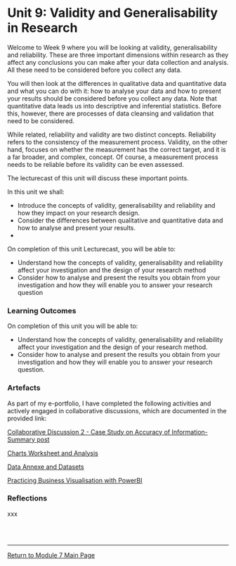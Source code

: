 # Unit 9: Validity and Generalisability in Research

Welcome to Week 9 where you will be looking at validity, generalisability and reliability. These are three important dimensions within research as they affect any conclusions you can make after your data collection and analysis. All these need to be considered before you collect any data.

You will then look at the differences in qualitative data and quantitative data and what you can do with it: how to analyse your data and how to present your results should be considered before you collect any data. Note that quantitative data leads us into descriptive and inferential statistics. Before this, however, there are processes of data cleansing and validation that need to be considered.

While related, reliability and validity are two distinct concepts. Reliability refers to the consistency of the measurement process. Validity, on the other hand, focuses on whether the measurement has the correct target, and it is a far broader, and complex, concept. Of course, a measurement process needs to be reliable before its validity can be even assessed.

The lecturecast of this unit will discuss these important points.

In this unit we shall:
 - Introduce the concepts of validity, generalisability and reliability and how they impact on your research design.
 - Consider the differences between qualitative and quantitative data and how to analyse and present your results.
 - 
On completion of this unit Lecturecast, you will be able to:
 - Understand how the concepts of validity, generalisability and reliability affect your investigation and the design of your research method
 - Consider how to analyse and present the results you obtain from your investigation and how they will enable you to answer your research question

### Learning Outcomes
On completion of this unit you will be able to:
 - Understand how the concepts of validity, generalisability and reliability affect your investigation and the design of your research method.
 - Consider how to analyse and present the results you obtain from your investigation and how they will enable you to answer your research question.

### Artefacts 
As part of my e-portfolio, I have completed the following activities and actively engaged in collaborative discussions, which are documented in the provided link:

[Collaborative Discussion 2 - Case Study on Accuracy of Information-Summary post](RMPP_Unit09_Summary.pdf)

[Charts Worksheet and Analysis](RMPP_Unit09_Activity.md)

[Data Annexe and Datasets](RMPP_Unit08_Compulsory.md)

[Practicing Business Visualisation with PowerBI](RMPP_Unit09_PowerBI.md)

### Reflections
xxx

<br><br>

--- 

[Return to Module 7 Main Page](RMPP_main.md)
